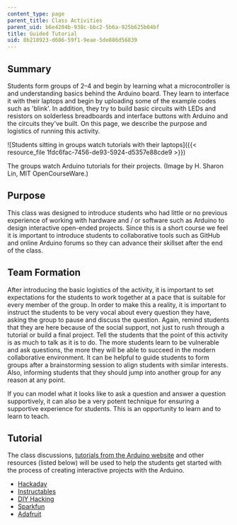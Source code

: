 ```yaml
---
content_type: page
parent_title: Class Activities
parent_uid: b6e4204b-938c-bbc2-5b6a-925b625b04bf
title: Guided Tutorial
uid: 8b218923-d686-59f1-9eae-5de886d56839
---
```


Summary
-------

Students form groups of 2–4 and begin by learning what a microcontroller is and understanding basics behind the Arduino board. They learn to interface it with their laptops and begin by uploading some of the example codes such as 'blink'. In addition, they try to build basic circuits with LEDs and resistors on solderless breadboards and interface buttons with Arduino and the circuits they've built. On this page, we describe the purpose and logistics of running this activity.

![Students sitting in groups watch tutorials with their laptops]({{< resource_file 1fdc6fac-7456-de93-5924-d5357e88cde9 >}})  

The groups watch Arduino tutorials for their projects. (Image by H. Sharon Lin, MIT OpenCourseWare.)

Purpose
-------

This class was designed to introduce students who had little or no previous experience of working with hardware and / or software such as Arduino to design interactive open-ended projects. Since this is a short course we feel it is important to introduce students to collaborative tools such as GitHub and online Arduino forums so they can advance their skillset after the end of the class.

Team Formation
--------------

After introducing the basic logistics of the activity, it is important to set expectations for the students to work together at a pace that is suitable for every member of the group. In order to make this a reality, it is important to instruct the students to be very vocal about every question they have, asking the group to pause and discuss the question. Again, remind students that they are here because of the social support, not just to rush through a tutorial or build a final project. Tell the students that the point of this activity is as much to talk as it is to do. The more students learn to be vulnerable and ask questions, the more they will be able to succeed in the modern collaborative environment. It can be helpful to guide students to form groups after a brainstorming session to align students with similar interests. Also, informing students that they should jump into another group for any reason at any point.

If you can model what it looks like to ask a question and answer a question supportively, it can also be a very potent technique for ensuring a supportive experience for students. This is an opportunity to learn and to learn to teach.

Tutorial
--------

The class discussions, [tutorials from the Arduino website](https://www.arduino.cc/en/Guide/HomePage) and other resources (listed below) will be used to help the students get started with the process of creating interactive projects with the Arduino.

*   [Hackaday](https://hackaday.com/)
*   [Instructables](http://www.instructables.com/explore/category/technology/channel/arduino/)
*   [DIY Hacking](https://diyhacking.com/)
*   [Sparkfun](https://learn.sparkfun.com/)
*   [Adafruit](https://learn.adafruit.com/)